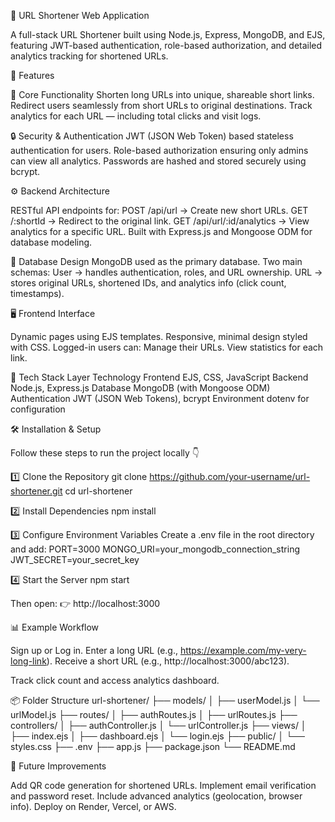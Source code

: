 🔗 URL Shortener Web Application

A full-stack URL Shortener built using Node.js, Express, MongoDB, and EJS, featuring JWT-based authentication, role-based authorization, and detailed analytics tracking for shortened URLs.

🚀 Features

🧭 Core Functionality
Shorten long URLs into unique, shareable short links.
Redirect users seamlessly from short URLs to original destinations.
Track analytics for each URL — including total clicks and visit logs.

🔒 Security & Authentication
JWT (JSON Web Token) based stateless authentication for users.
Role-based authorization ensuring only admins can view all analytics.
Passwords are hashed and stored securely using bcrypt.

⚙️ Backend Architecture

RESTful API endpoints for:
POST /api/url → Create new short URLs.
GET /:shortId → Redirect to the original link.
GET /api/url/:id/analytics → View analytics for a specific URL.
Built with Express.js and Mongoose ODM for database modeling.

💾 Database Design
MongoDB used as the primary database.
Two main schemas:
User → handles authentication, roles, and URL ownership.
URL → stores original URLs, shortened IDs, and analytics info (click count, timestamps).

🖥️ Frontend Interface

Dynamic pages using EJS templates.
Responsive, minimal design styled with CSS.
Logged-in users can:
Manage their URLs.
View statistics for each link.

🧰 Tech Stack
Layer	Technology
Frontend	EJS, CSS, JavaScript
Backend	Node.js, Express.js
Database	MongoDB (with Mongoose ODM)
Authentication	JWT (JSON Web Tokens), bcrypt
Environment	dotenv for configuration

🛠️ Installation & Setup

Follow these steps to run the project locally 👇

1️⃣ Clone the Repository
git clone https://github.com/your-username/url-shortener.git
cd url-shortener

2️⃣ Install Dependencies
npm install

3️⃣ Configure Environment Variables
Create a .env file in the root directory and add:
PORT=3000
MONGO_URI=your_mongodb_connection_string
JWT_SECRET=your_secret_key

4️⃣ Start the Server
npm start

Then open:
👉 http://localhost:3000

📊 Example Workflow

Sign up or Log in.
Enter a long URL (e.g., https://example.com/my-very-long-link).
Receive a short URL (e.g., http://localhost:3000/abc123).

Track click count and access analytics dashboard.

📦 Folder Structure
url-shortener/
├── models/
│   ├── userModel.js
│   └── urlModel.js
├── routes/
│   ├── authRoutes.js
│   ├── urlRoutes.js
├── controllers/
│   ├── authController.js
│   └── urlController.js
├── views/
│   ├── index.ejs
│   ├── dashboard.ejs
│   └── login.ejs
├── public/
│   └── styles.css
├── .env
├── app.js
├── package.json
└── README.md

🧩 Future Improvements

Add QR code generation for shortened URLs.
Implement email verification and password reset.
Include advanced analytics (geolocation, browser info).
Deploy on Render, Vercel, or AWS.
